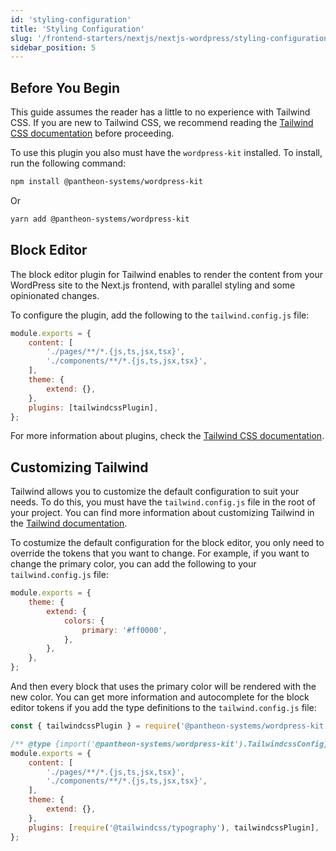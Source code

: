 ```yaml
---
id: 'styling-configuration'
title: 'Styling Configuration'
slug: '/frontend-starters/nextjs/nextjs-wordpress/styling-configuration'
sidebar_position: 5
---
```


## Before You Begin

This guide assumes the reader has a little to no experience with Tailwind CSS.
If you are new to Tailwind CSS, we recommend reading the
[Tailwind CSS documentation](https://tailwindcss.com/docs) before proceeding.

To use this plugin you also must have the `wordpress-kit` installed. To install,
run the following command:

```bash
npm install @pantheon-systems/wordpress-kit
```

Or

```bash
yarn add @pantheon-systems/wordpress-kit
```

## Block Editor

The block editor plugin for Tailwind enables to render the content from your
WordPress site to the Next.js frontend, with parallel styling and some
opinionated changes.

To configure the plugin, add the following to the `tailwind.config.js` file:

```js
module.exports = {
	content: [
		'./pages/**/*.{js,ts,jsx,tsx}',
		'./components/**/*.{js,ts,jsx,tsx}',
	],
	theme: {
		extend: {},
	},
	plugins: [tailwindcssPlugin],
};
```

For more information about plugins, check the
[Tailwind CSS documentation](https://tailwindcss.com/docs/plugins).

## Customizing Tailwind

Tailwind allows you to customize the default configuration to suit your needs.
To do this, you must have the `tailwind.config.js` file in the root of your
project. You can find more information about customizing Tailwind in the
[Tailwind documentation](https://tailwindcss.com/docs/configuration).

To costumize the default configuration for the block editor, you only need to
override the tokens that you want to change. For example, if you want to change
the primary color, you can add the following to your `tailwind.config.js` file:

```js
module.exports = {
	theme: {
		extend: {
			colors: {
				primary: '#ff0000',
			},
		},
	},
};
```

And then every block that uses the primary color will be rendered with the new
color. You can get more information and autocomplete for the block editor tokens
if you add the type definitions to the `tailwind.config.js` file:

```js
const { tailwindcssPlugin } = require('@pantheon-systems/wordpress-kit');

/** @type {import('@pantheon-systems/wordpress-kit').TailwindcssConfig} */
module.exports = {
	content: [
		'./pages/**/*.{js,ts,jsx,tsx}',
		'./components/**/*.{js,ts,jsx,tsx}',
	],
	theme: {
		extend: {},
	},
	plugins: [require('@tailwindcss/typography'), tailwindcssPlugin],
};
```
